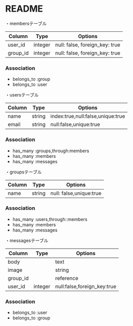 # README

・membersテーブル

|Column|Type|Options|
|------|----|-------|
|user_id|integer|null: false, foreign_key: true|
|group_id|integer|null: false, foreign_key: true|

### Association
- belongs_to :group
- belongs_to :user

・usersテーブル

|Column|Type|Options|
|------|----|-------|
|name|string|index:true,null:false,unique:true|
|email|string|null:false,unique:true|
### Association
- has_many :groups,through:members
- has_many :members
- has_many :messages

・groupsテーブル

|Column|Type|Options|
|------|----|-------|
|name|string|null: false,unique:true|

### Association
- has_many :users,through::members
- has_many :members
- has_many :messages

・messagesテーブル

|Column|Type|Options|
|------|----|-------|
|body||text||
|image||string||
|group_id||reference|null:false,foreigh_key:true|
|user_id|integer|null:false,foreign_key:true|

### Association
- belongs_to :user
- belongs_to :group

